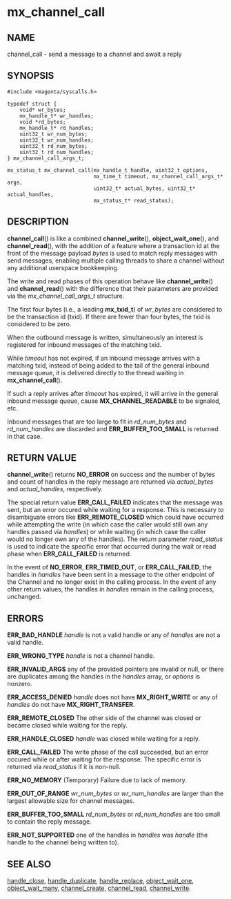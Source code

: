 # mx_channel_call

## NAME

channel_call - send a message to a channel and await a reply

## SYNOPSIS

```
#include <magenta/syscalls.h>

typedef struct {
    void* wr_bytes;
    mx_handle_t* wr_handles;
    void *rd_bytes;
    mx_handle_t* rd_handles;
    uint32_t wr_num_bytes;
    uint32_t wr_num_handles;
    uint32_t rd_num_bytes;
    uint32_t rd_num_handles;
} mx_channel_call_args_t;

mx_status_t mx_channel_call(mx_handle_t handle, uint32_t options,
                            mx_time_t timeout, mx_channel_call_args_t* args,
                            uint32_t* actual_bytes, uint32_t* actual_handles,
                            mx_status_t* read_status);
```

## DESCRIPTION

**channel_call**() is like a combined **channel_write**(), **object_wait_one**(),
and **channel_read**(), with the addition of a feature where a transaction id at
the front of the message payload *bytes* is used to match reply messages with send
messages, enabling multiple calling threads to share a channel without any additional
userspace bookkeeping.

The write and read phases of this operation behave like **channel_write**() and
**channel_read**() with the difference that their parameters are provided via the
*mx_channel_call_args_t* structure.

The first four bytes (i.e., a leading **mx_txid_t**) of
*wr_bytes* are considered to be the transaction id (txid).  If there
are fewer than four bytes, the txid is considered to be zero.

When the outbound message is written, simultaneously an interest is registered
for inbound messages of the matching txid.

While *timeout* has not expired, if an inbound message arrives with a matching txid,
instead of being added to the tail of the general inbound message queue, it is delivered
directly to the thread waiting in **mx_channel_call**().

If such a reply arrives after *timeout* has expired, it will arrive in the general
inbound message queue, cause **MX_CHANNEL_READABLE** to be signaled, etc.

Inbound messages that are too large to fit in *rd_num_bytes* and *rd_num_handles*
are discarded and **ERR_BUFFER_TOO_SMALL** is returned in that case.


## RETURN VALUE

**channel_write**() returns **NO_ERROR** on success and the number of bytes and
count of handles in the reply message are returned via *actual_bytes* and
*actual_handles*, respectively.

The special return value **ERR_CALL_FAILED** indicates that the message was
sent, but an error occured while waiting for a response.  This is necessary
to disambiguate errors like **ERR_REMOTE_CLOSED** which could have occurred
while attempting the write (in which case the caller would still own any handles
passed via *handles*) or while waiting (in which case the caller would no longer
own any of the handles).  The return parameter *read_status* is used to indicate
the specific error that occurred during the wait or read phase when **ERR_CALL_FAILED**
is returned.

In the event of **NO_ERROR**, **ERR_TIMED_OUT**, or **ERR_CALL_FAILED**, the
handles in *handles* have been sent in a message to the other endpoint of the
Channel and no longer exist in the calling process.  In the event of any other
return values, the handles in *handles* remain in the calling process, unchanged.

## ERRORS

**ERR_BAD_HANDLE**  *handle* is not a valid handle or any of *handles*
are not a valid handle.

**ERR_WRONG_TYPE**  *handle* is not a channel handle.

**ERR_INVALID_ARGS**  any of the provided pointers are invalid or null,
or there are duplicates among the handles in the *handles* array,
or *options* is nonzero.

**ERR_ACCESS_DENIED**  *handle* does not have **MX_RIGHT_WRITE** or
any of *handles* do not have **MX_RIGHT_TRANSFER**.

**ERR_REMOTE_CLOSED**  The other side of the channel was closed or became
closed while waiting for the reply.

**ERR_HANDLE_CLOSED**  *handle* was closed while waiting for a reply.

**ERR_CALL_FAILED**  The write phase of the call succeeded, but an error occured
while or after waiting for the response.  The specific error is returned via
*read_status* if it is non-null.

**ERR_NO_MEMORY**  (Temporary) Failure due to lack of memory.

**ERR_OUT_OF_RANGE**  *wr_num_bytes* or *wr_num_handles* are larger than the
largest allowable size for channel messages.

**ERR_BUFFER_TOO_SMALL**  *rd_num_bytes* or *rd_num_handles* are too small
to contain the reply message.

**ERR_NOT_SUPPORTED**  one of the handles in *handles* was *handle*
(the handle to the channel being written to).

## SEE ALSO

[handle_close](handle_close.md),
[handle_duplicate](handle_duplicate.md),
[handle_replace](handle_replace.md),
[object_wait_one](object_wait_one.md),
[object_wait_many](object_wait_many.md),
[channel_create](channel_create.md),
[channel_read](channel_read.md),
[channel_write](channel_write.md).
